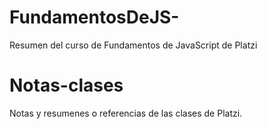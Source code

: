 # FundamentosDeJS-
Resumen del curso de Fundamentos de JavaScript de Platzi
# Notas-clases

Notas y resumenes o referencias de las clases de Platzi.
